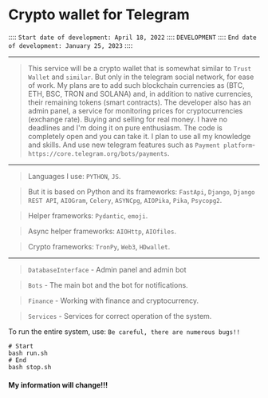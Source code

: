 Crypto wallet for Telegram
====
:::: `Start date of development: April 18, 2022` :::: `DEVELOPMENT` :::: `End date of development: January 25, 2023` ::::

---
> This service will be a crypto wallet that is somewhat similar to `Trust Wallet` and `similar`. 
> But only in the telegram social network, for ease of work. My plans are to add such blockchain 
> currencies as (BTC, ETH, BSC, TRON and SOLANA) and, in addition to native currencies,
> their remaining tokens (smart contracts). The developer also has an admin panel, a service for monitoring prices 
> for cryptocurrencies (exchange rate). Buying and selling for real money. I have no deadlines and I'm doing it on pure
> enthusiasm. The code is completely open and you can take it. I plan to use all my knowledge and skills. And use 
> new telegram features such as `Payment platform`-`https://core.telegram.org/bots/payments`.

---
> Languages I use: `PYTHON`, `JS`.

> But it is based on Python and its frameworks: `FastApi`, `Django`, `Django REST API`, `AIOGram`, `Celery`, `ASYNCpg`, `AIOPika`, `Pika`, `Psycopg2`.

> Helper frameworks:  `Pydantic`, `emoji`.

> Async helper frameworks: `AIOHttp`, `AIOfiles`.

> Crypto frameworks: `TronPy`, `Web3`, `HDwallet`.
---

> `DatabaseInterface` - Admin panel and admin bot

> `Bots` - The main bot and the bot for notifications.

> `Finance` - Working with finance and cryptocurrency.

> `Services` - Services for correct operation of the system.

To run the entire system, use: `Be careful, there are numerous bugs!!`
```shell
# Start
bash run.sh
# End
bash stop.sh
```

#### My information will change!!!


